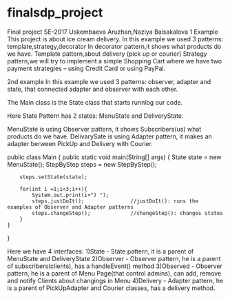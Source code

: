 # finalsdp_project
Final project
SE-2017
Uskembaeva Aruzhan,Naziya Baisakalova
1 Example
This project is about ice cream delivery.
In this example we used 3 patterns: template,strategy,decorator
In decorator pattern,it shows what products do we have.
Template pattern,about delivery (pick up or courier)
Strategy pattern,we will try to implement a simple Shopping Cart where we have two payment strategies – using Credit Card or using PayPal.

2nd example
In this example we used 3 patterns: observer, adapter and state, that connected adapter and observer with each other.

The Main class is the State class that starts runnibg our code.

Here State Pattern has 2 states: MenuState and DeliveryState.

MenuState is using Observer pattern, it shows Subscribers(us) what products do we have.
DelivarySate is using Adapter pattern, it makes an adapter berween PickUp and Delivery with Courier.

public class Main {
    public static void main(String[] args) {
        State state = new MenuState();
        StepByStep steps = new StepByStep();

        steps.setState(state);

        for(int i =1;i<3;i++){
            System.out.print(i+") ");
            steps.justDoIt();               //justDoIt(): runs the examples of Observer and Adapter patterns
            steps.changeStep();             //changeStep(): changes states
        }
    }
}

Here we have 4 interfaces:
1)State - State pattern, it is a parent of MenuState and DeliveryState
2)Observer - Observer pattern, he is a parent of subscribers(clients), has a handleEvent() method
3)Observed - Observer pattern, he is a parent of Menu Page(that control admins), can add, remove and notify Clients about changings in Menu
4)Delivery - Adapter pattern, he is a parent of PickUpAdapter and Courier classes, has a delivery method.
